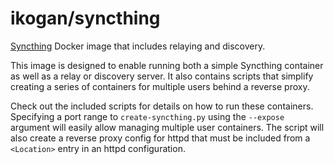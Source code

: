 ikogan/syncthing
===================

[Syncthing](http://syncthing.net/) Docker image that includes relaying and discovery.

This image is designed to enable running both a simple Syncthing container
as well as a relay or discovery server. It also contains scripts that simplify
creating a series of containers for multiple users behind a reverse proxy.

Check out the included scripts for details on how to run these containers.
Specifying a port range to `create-syncthing.py` using the `--expose` argument
will easily allow managing multiple user containers. The script will also create
a reverse proxy config for httpd that must be included from a `<Location>`
entry in an httpd configuration.

